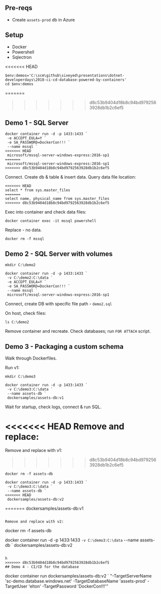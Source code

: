 
## Pre-reqs 

- Create `assets-prod` db in Azure

## Setup

- Docker
- Powershell
- Sqlectron

<<<<<<< HEAD
```
$env:demos='C:\scm\github\sixeyed\presentations\dotnet-developerdays\2018-ci-cd-database-powered-by-containers'
cd $env:demos
```

=======
>>>>>>> d8c53b9404d18b8c94bd9792563928db1b2c6ef5
## Demo 1 - SQL Server

```
docker container run -d -p 1433:1433 `
 -e ACCEPT_EULA=Y `
 -e SA_PASSWORD=DockerCon!!! `
 --name mssql `
<<<<<<< HEAD
 microsoft/mssql-server-windows-express:2016-sp1
=======
 microsoft/mssql-server-windows-express:2016-sp1    
>>>>>>> d8c53b9404d18b8c94bd9792563928db1b2c6ef5
```

Connect. Create db & table & insert data. Query data file location:

```
<<<<<<< HEAD
select * from sys.master_files
=======
select name, physical_name from sys.master_files
>>>>>>> d8c53b9404d18b8c94bd9792563928db1b2c6ef5
```

Exec into container and check data files:

```
docker container exec -it mssql powershell
```

Replace - no data.

```
docker rm -f mssql
```

## Demo 2 - SQL Server with volumes

```
mkdir C:\demo2

docker container run -d -p 1433:1433 `
 -v C:\demo2:C:\data `
 -e ACCEPT_EULA=Y `
 -e SA_PASSWORD=DockerCon!!! `
 --name mssql `
 microsoft/mssql-server-windows-express:2016-sp1
```

Connect, create DB with specific file path - `demo2.sql`

On host, check files:

```
ls C:\demo2
```

Remove container and recreate. Check databases; run `FOR ATTACH` script.

## Demo 3 - Packaging a custom schema

Walk through Dockerfiles.

Run v1:

```
mkdir C:\demo3

docker container run -d -p 1433:1433 `
 -v C:\demo3:C:\data `
 --name assets-db `
 dockersamples/assets-db:v1
```

Wait for startup, check logs, connect & run SQL.

<<<<<<< HEAD
Remove and replace:
=======
Remove and replace with v1:
>>>>>>> d8c53b9404d18b8c94bd9792563928db1b2c6ef5

```
docker rm -f assets-db

docker container run -d -p 1433:1433 `
 -v C:\demo3:C:\data `
 --name assets-db `
<<<<<<< HEAD
 dockersamples/assets-db:v2
```


=======
 dockersamples/assets-db:v1
```

Remove and replace with v2:

```
docker rm -f assets-db

docker container run -d -p 1433:1433 `
 -v C:\demo3:C:\data `
 --name assets-db `
 dockersamples/assets-db:v2
```

h
>>>>>>> d8c53b9404d18b8c94bd9792563928db1b2c6ef5
## Demo 4 - CI/CD for the database

```
docker container run dockersamples/assets-db:v2 `
 "-TargetServerName 'sc-demo.database.windows.net' -TargetDatabaseName 'assets-prod' -TargetUser 'elton' -TargetPassword 'DockerCon!!!'"
```